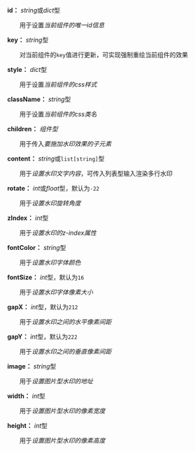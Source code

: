**id：** *string*或*dict*型

　　用于设置*当前组件的唯一id信息*

**key：** *string*型

　　对当前组件的`key`值进行更新，可实现强制重绘当前组件的效果

**style：** *dict*型

　　用于设置*当前组件的css样式*

**className：** *string*型

　　用于设置*当前组件的css类名*

**children：** *组件型*

　　用于传入*要施加水印效果的子元素*

**content：** *string*或`list[string]`型

　　用于*设置水印文字内容*，可传入列表型输入渲染多行水印

**rotate：** *int*或*float*型，默认为`-22`

　　用于*设置水印旋转角度*

**zIndex：** *int*型

　　用于*设置水印的z-index属性*

**fontColor：** *string*型

　　用于*设置水印字体颜色*

**fontSize：** *int*型，默认为`16`

　　用于*设置水印字体像素大小*

**gapX：** *int*型，默认为`212`

　　用于*设置水印之间的水平像素间距*

**gapY：** *int*型，默认为`222`

　　用于*设置水印之间的垂直像素间距*

**image：** *string*型

　　用于*设置图片型水印的地址*

**width：** *int*型

　　用于*设置图片型水印的像素宽度*

**height：** *int*型

　　用于*设置图片型水印的像素高度*